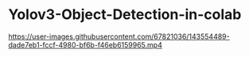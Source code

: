 # Yolov3-Object-Detection-in-colab


https://user-images.githubusercontent.com/67821036/143554489-dade7eb1-fccf-4980-bf6b-f46eb6159965.mp4

